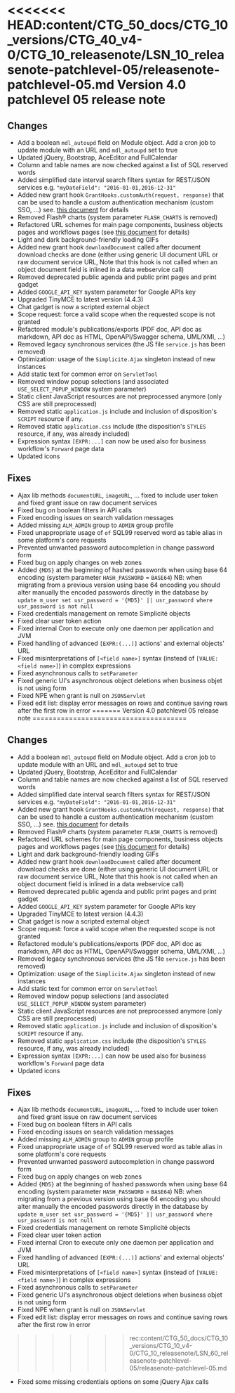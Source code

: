<<<<<<< HEAD:content/CTG_50_docs/CTG_10_versions/CTG_40_v4-0/CTG_10_releasenote/LSN_10_releasenote-patchlevel-05/releasenote-patchlevel-05.md
Version 4.0 patchlevel 05 release note
======================================

Changes
-------

- Add a boolean `mdl_autoupd` field on Module object. Add a cron job to update module with an URL and `mdl_autoupd` set to true
- Updated jQuery, Bootstrap, AceEditor and FullCalendar
- Column and table names are now checked against a list of SQL reserved words
- Added simplified date interval search filters syntax for REST/JSON services e.g. `"myDateField": "2016-01-01,2016-12-31"`
- Added new grant hook `GrantHooks.customAuth(request, response)` that can be used to handle a custom authentication mechanism (custom SSO, ...)
  see. [this document](/lesson/docs/authentication/tomcat-customauth) for details
- Removed Flash&reg; charts (system parameter `FLASH_CHARTS` is removed)
- Refactored URL schemes for main page components, business objects pages and workflows pages (see [this document](/lesson/docs/versions/upgrading) for details)
- Light and dark background-friendly loading GIFs
- Added new grant hook `downloadDocument` called after document download checks are done (either using generic UI document URL or raw document service URL,
  Note that this hook is not called when an object document field is inlined in a data webservice call) 
- Removed deprecated public agenda and public print pages and print gadget
- Added `GOOGLE_API_KEY` system parameter for Google APIs key
- Upgraded TinyMCE to latest version (4.4.3)
- Chat gadget is now a scripted external object
- Scope request: force a valid scope when the requested scope is not granted
- Refactored module's publications/exports (PDF doc, API doc as markdown, API doc as HTML, OpenAPI/Swagger schema, UML/XMI, ...)
- Removed legacy synchronous services (the JS file `service.js` has been removed)
- Optimization: usage of the `Simplicite.Ajax` singleton instead of new instances
- Add static text for common error on `ServletTool`
- Removed window popup selections (and associated `USE_SELECT_POPUP_WINDOW` system parameter)
- Static client JavaScript resources are not preprocessed anymore (only CSS are still preprocessed)
- Removed static `application.js` include and inclusion of disposition's `SCRIPT` resource if any.
- Removed static `application.css` include (the disposition's `STYLES` resource, if any, was already included)
- Expression syntax `[EXPR:...]` can now be used also for business workflow's `Forward` page data
- Updated icons

Fixes
-----

- Ajax lib methods `documentURL`, `imageURL`, ... fixed to include user token and fixed grant issue on raw document services
- Fixed bug on boolean filters in API calls
- Fixed encoding issues on search validation messages
- Added missing `ALM_ADMIN` group to `ADMIN` group profile
- Fixed unappropriate usage of `of` SQL99 reserved word as table alias in some platform's core requests
- Prevented unwanted password autocompletion in change password form
- Fixed bug on apply changes on web zones
- Added `{MD5}` at the beginning of hashed passwords when using base 64 encoding (system parameter `HASH_PASSWORD` = `BASE64`)
  NB: when migrating from a previous version using base 64 encoding you should alter manually the encoded passwords directly
  in the database by `update m_user set usr_password = '{MD5}' || usr_password where usr_password is not null`
- Fixed credentials management on remote Simplicit&eacute; objects
- Fixed clear user token action
- Fixed internal Cron to execute only one daemon per application and JVM
- Fixed handling of advanced `[EXPR:(...)]` actions' and external objects' URL
- Fixed misinterpretations of `[<field name>]` syntax (instead of `[VALUE:<field name>]`) in complex expressions
- Fixed asynchronous calls to `setParameter`
- Fixed generic UI's asynchronous object deletions when business objet is not using form
- Fixed NPE when grant is null on `JSONServlet`
- Fixed edit list: display error messages on rows and continue saving rows after the first row in error
=======
Version 4.0 patchlevel 05 release note
======================================

Changes
-------

- Add a boolean `mdl_autoupd` field on Module object. Add a cron job to update module with an URL and `mdl_autoupd` set to true
- Updated jQuery, Bootstrap, AceEditor and FullCalendar
- Column and table names are now checked against a list of SQL reserved words
- Added simplified date interval search filters syntax for REST/JSON services e.g. `"myDateField": "2016-01-01,2016-12-31"`
- Added new grant hook `GrantHooks.customAuth(request, response)` that can be used to handle a custom authentication mechanism (custom SSO, ...)
  see. [this document](/resource/docs/authentication/tomcat-customauth) for details
- Removed Flash&reg; charts (system parameter `FLASH_CHARTS` is removed)
- Refactored URL schemes for main page components, business objects pages and workflows pages (see [this document](/resource/docs/versions/upgrading) for details)
- Light and dark background-friendly loading GIFs
- Added new grant hook `downloadDocument` called after document download checks are done (either using generic UI document URL or raw document service URL,
  Note that this hook is not called when an object document field is inlined in a data webservice call) 
- Removed deprecated public agenda and public print pages and print gadget
- Added `GOOGLE_API_KEY` system parameter for Google APIs key
- Upgraded TinyMCE to latest version (4.4.3)
- Chat gadget is now a scripted external object
- Scope request: force a valid scope when the requested scope is not granted
- Refactored module's publications/exports (PDF doc, API doc as markdown, API doc as HTML, OpenAPI/Swagger schema, UML/XMI, ...)
- Removed legacy synchronous services (the JS file `service.js` has been removed)
- Optimization: usage of the `Simplicite.Ajax` singleton instead of new instances
- Add static text for common error on `ServletTool`
- Removed window popup selections (and associated `USE_SELECT_POPUP_WINDOW` system parameter)
- Static client JavaScript resources are not preprocessed anymore (only CSS are still preprocessed)
- Removed static `application.js` include and inclusion of disposition's `SCRIPT` resource if any.
- Removed static `application.css` include (the disposition's `STYLES` resource, if any, was already included)
- Expression syntax `[EXPR:...]` can now be used also for business workflow's `Forward` page data
- Updated icons

Fixes
-----

- Ajax lib methods `documentURL`, `imageURL`, ... fixed to include user token and fixed grant issue on raw document services
- Fixed bug on boolean filters in API calls
- Fixed encoding issues on search validation messages
- Added missing `ALM_ADMIN` group to `ADMIN` group profile
- Fixed unappropriate usage of `of` SQL99 reserved word as table alias in some platform's core requests
- Prevented unwanted password autocompletion in change password form
- Fixed bug on apply changes on web zones
- Added `{MD5}` at the beginning of hashed passwords when using base 64 encoding (system parameter `HASH_PASSWORD` = `BASE64`)
  NB: when migrating from a previous version using base 64 encoding you should alter manually the encoded passwords directly
  in the database by `update m_user set usr_password = '{MD5}' || usr_password where usr_password is not null`
- Fixed credentials management on remote Simplicit&eacute; objects
- Fixed clear user token action
- Fixed internal Cron to execute only one daemon per application and JVM
- Fixed handling of advanced `[EXPR:(...)]` actions' and external objects' URL
- Fixed misinterpretations of `[<field name>]` syntax (instead of `[VALUE:<field name>]`) in complex expressions
- Fixed asynchronous calls to `setParameter`
- Fixed generic UI's asynchronous object deletions when business objet is not using form
- Fixed NPE when grant is null on `JSONServlet`
- Fixed edit list: display error messages on rows and continue saving rows after the first row in error
>>>>>>> rec:content/CTG_50_docs/CTG_10_versions/CTG_10_v4-0/CTG_10_releasenote/LSN_60_releasenote-patchlevel-05/releasenote-patchlevel-05.md
- Fixed some missing credentials options on some jQuery Ajax calls